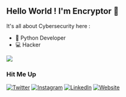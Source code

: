 ## Hello World ! I'm Encryptor 👋
It's all about Cybersecurity here :
-  :snake: Python Developer
- :computer: Hacker

![](https://github-readme-stats.vercel.app/api?username=Encryptor-Sec&&show_icons=true&title_color=00C851&icon_color=aa66cc&text_color=FFA900&bg_color=000112)

### Hit Me Up
[![Twitter ](https://img.shields.io/badge/twitter-%231DA1F2.svg?&style=for-the-badge&logo=twitter&logoColor=white)](https://twitter.com/_encryptor_)
[![Instagram](https://img.shields.io/badge/instagram-%23E4405F.svg?&style=for-the-badge&logo=instagram&logoColor=white)](https://www.instagram.com/xhackerboyy)
[![LinkedIn](https://img.shields.io/badge/LinkedIn-0077B5?style=for-the-badge&logo=linkedin&logoColor=white)](https://www.linkedin.com/in/sathyaprakashsahoo)
[![Website](https://img.shields.io/badge/Website-FF5722?style=for-the-badge&logo=blogger&logoColor=white)](https://www.cyberbuddy.co.in)

